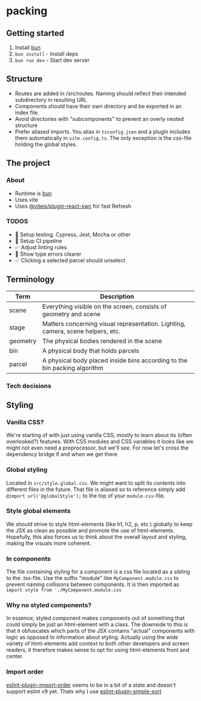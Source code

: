 # packing

## Getting started
1. Install [bun](https://bun.sh/)
2. `bun install` - Install deps
3. `bun run dev` - Start dev server

## Structure
- Routes are added in /src/routes. Naming should reflect their intended subdirectory in resulting URL
- Components should have their own directory and be exported in an index file.
- Avoid directories with "subcomponents" to prevent an overly nested structure
- Prefer aliased imports. You alias in `tsconfig.json` and a plugin includes them automatically in `vite.config.ts`. The only exception is the css-file holding the global styles.

## The project

### About
- Runtime is [bun](https://bun.sh/)
- Uses vite
- Uses [@vitejs/plugin-react-swc](https://github.com/vitejs/vite-plugin-react-swc) for fast Refresh

### TODOS
- 🚧 Setup testing. Cypress, Jest, Mocha or other
- 🚧 Setup CI pipeline
- ✅ Adjust linting rules
- 🚧 Show type errors clearer
- ✅ Clicking a selected parcel should unselect

## Terminology
| Term     | Description                                                                     |
| ---------| ------------------------------------------------------------------------------- |
| scene    | Everything visible on the screen, consists of geometry and scene                |
| stage    | Matters concerning visual representation. Lighting, camera, scene helpers, etc. |
| geometry | The physical bodies rendered in the scene                                       |
| bin      | A physical body that holds parcels                                              |
| parcel   | A physical body placed inside bins according to the bin packing algorithm       |

### Tech decisions

## Styling

### Vanilla CSS?
We're starting of with just using vanilla CSS, mostly to learn about its (often overlooked?) features. With CSS modules and CSS variables it looks like we might not even need a preprocessor, but we'll see. For now let's cross the dependency bridge if and when we get there

### Global styling
Located in `src/style.global.css`. We might want to split its contents into different files in the future. That file is aliased so to reference simply add `@import url('@globalStyle');` to the top of your `module.css`-file.

### Style global elements
We should strive to style html-elements (like h1, h2, p, etc.) globally to keep the JSX as clean as possible and promote the use of html-elements. Hopefully, this also forces us to think about the overall layout and styling, making the visuals more coherent.

### In components
The file containing styling for a component is a css file located as a sibling to the .tsx-file. Use the suffix "module" like `MyComponent.module.css` to prevent naming collisions between components.
It is then imported as `import style from './MyComponent.module.css`

### Why no styled components?
In essence, styled component makes components out of something that could simply be just an html-element with a class.
The downside to this is that it obfuscates which parts of the JSX contains "actual" components with logic as opposed to information about styling. Actually using the wide variety of html-elements add context to both other developers and screen readers, it therefore makes sense to opt for using html-elements front and center.

### Import order
[eslint-plugin-import-order](https://github.com/import-js/eslint-plugin-import/issues/2948) seems to be in a bit of a state and doesn't support eslint v9 yet. Thats why I use [eslint-plugin-simple-sort](https://github.com/lydell/eslint-plugin-simple-import-sort)
